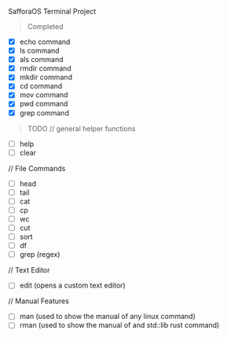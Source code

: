 SafforaOS Terminal Project

> Completed
- [x] echo command
- [x] ls command
- [x] als command
- [x] rmdir command
- [x] mkdir command
- [x] cd command
- [x] mov command
- [x] pwd command
- [x] grep command

> TODO
// general helper functions
- [ ] help
- [ ] clear

// File Commands
- [ ] head
- [ ] tail
- [ ] cat
- [ ] cp
- [ ] wc
- [ ] cut
- [ ] sort
- [ ] df
- [ ] grep (regex)

// Text Editor
- [ ] edit (opens a custom text editor)

// Manual Features
- [ ] man (used to show the manual of any linux command)
- [ ] rman (used to show the manual of and std::lib rust command)
